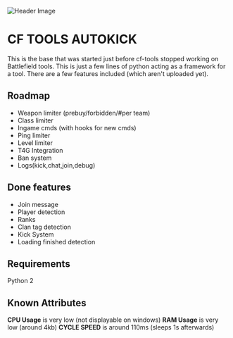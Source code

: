 ![Header Image](http://i.imgur.com/DqljHzc.png)

CF TOOLS AUTOKICK
====================
This is the base that was started just before cf-tools stopped working on Battlefield tools. This is just a few lines of python acting as a framework for a tool.
There are a few features included (which aren't uploaded yet).

Roadmap
-------

* Weapon limiter (prebuy/forbidden/#per team)
* Class limiter
*  Ingame cmds (with hooks for new cmds)
* Ping limiter
* Level limiter
* T4G Integration
* Ban system
* Logs(kick,chat,join,debug)

Done features
--------------
* Join message
* Player detection
* Ranks
* Clan tag detection
* Kick System
* Loading finished detection


Requirements
--------------

Python 2


Known Attributes
----------------
  **CPU Usage**  is very low (not displayable on windows)
  **RAM Usage**  is very low (around 4kb)
  **CYCLE SPEED** is around 110ms (sleeps 1s afterwards)


